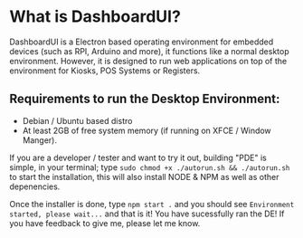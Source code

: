 # What is DashboardUI?

DashboardUI is a Electron based operating environment for embedded devices (such as RPI, Arduino and more), it functions like a normal desktop environment. However, it is designed to run web applications on top of the environment for Kiosks, POS Systems or Registers.

## Requirements to run the Desktop Environment:
- Debian / Ubuntu based distro
- At least 2GB of free system memory (if running on XFCE / Window Manger).

If you are a developer / tester and want to try it out, building "PDE" is simple, in your terminal; type ```sudo chmod +x ./autorun.sh && ./autorun.sh``` to start the installation, this will also install NODE & NPM as well as other depenencies.

Once the installer is done, type ``npm start .`` and you should see ```Environment started, please wait...``` and that is it! You have sucessfully ran the DE! If you have feedback to give me, please let me know.
